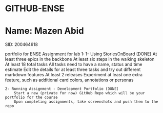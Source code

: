 # GITHUB-ENSE

# Name: Mazen Abid

SID: 200464618

portfolio for ENSE
Assignment for lab 1: 
   1-  Using StoriesOnBoard (DONE)
        At least three epics in the backbone
        At least six steps in the walking skeleton
        At least 18 total tasks
        All tasks need to have a name, status and time estimate
        Edit the details for at least three tasks and try out different markdown features
        At least 2 releases
        Experiment at least one extra feature, such as additional card colors, annotations or personas
    
    2- Running Assignment - Development Portfolio (DONE)
        Start a new (private for now) GitHub Repo which will be your portfolio for the course
        Upon completing assignments, take screenshots and push them to the repo
